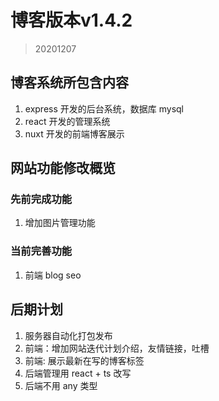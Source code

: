 <!--
 * @Descripttion: 
 * @Author: tom-z(spirit108@foxmail.com)
 * @Date: 2020-12-07 21:17:17
 * @LastEditors: tom-z(spirit108@foxmail.com)
 * @LastEditTime: 2020-12-07 21:44:50
-->
# 博客版本v1.4.2
> 20201207

## 博客系统所包含内容
1. express 开发的后台系统，数据库 mysql
2. react 开发的管理系统
3. nuxt 开发的前端博客展示

## 网站功能修改概览
### 先前完成功能
1. 增加图片管理功能

### 当前完善功能
1. 前端 blog seo

## 后期计划
1. 服务器自动化打包发布
2. 前端：增加网站迭代计划介绍，友情链接，吐槽
3. 前端: 展示最新在写的博客标签
4. 后端管理用 react + ts 改写
5. 后端不用 any 类型

